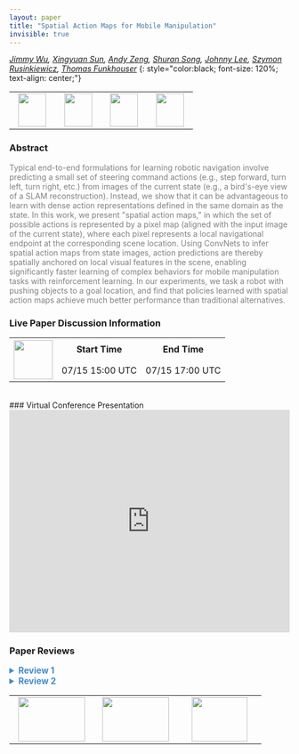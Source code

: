 ```yaml
---
layout: paper
title: "Spatial Action Maps for Mobile Manipulation"
invisible: true
---
```

*[Jimmy Wu](https://www.cs.princeton.edu/~jw60/),  [Xingyuan Sun](https://people.csail.mit.edu/xingyuan/),  [Andy Zeng](https://andyzeng.github.io),  [Shuran Song](https://shurans.github.io),  [Johnny Lee](http://johnnylee.net),  [Szymon Rusinkiewicz](https://www.cs.princeton.edu/~smr/),  [Thomas Funkhouser](https://www.cs.princeton.edu/~funk/)*
{: style="color:black; font-size: 120%; text-align: center;"}

<table width="40%"> <tr>
<td style="width: 20%; text-align: center;"><a href="http://www.roboticsproceedings.org/rss16/p035.pdf"><img src="{{ site.baseurl }}/images/paper_link.png"
width = "50"  height = "60"/> </a> </td>

<td style="width: 20%; text-align: center;"><a href="https://spatial-action-maps.cs.princeton.edu"><img src="{{ site.baseurl }}/images/video_link.png"
width = "50"  height = "60"/> </a> </td>

<td style="width: 20%; text-align: center;"><a href="https://spatial-action-maps.cs.princeton.edu"><img src="{{ site.baseurl }}/images/website_link.png"
width = "50"  height = "60"/> </a> </td>

<td style="width: 20%; text-align: center;"><a href="https://spatial-action-maps.cs.princeton.edu"><img src="{{ site.baseurl }}/images/software_link.png"
width = "50"  height = "60"/> </a> </td>

</tr></table>

### Abstract
<html><p style="color:gray; font-size: 100%; text-align: justified;">
Typical end-to-end formulations for learning robotic navigation involve predicting a small set of steering command actions (e.g., step forward, turn left, turn right, etc.) from images of the current state (e.g., a bird's-eye view of a SLAM reconstruction). Instead, we show that it can be advantageous to learn with dense action representations defined in the same domain as the state. In this work, we present "spatial action maps," in which the set of possible actions is represented by a pixel map (aligned with the input image of the current state), where each pixel represents a local navigational endpoint at the corresponding scene location. Using ConvNets to infer spatial action maps from state images, action predictions are thereby spatially anchored on local visual features in the scene, enabling significantly faster learning of complex behaviors for mobile manipulation tasks with reinforcement learning. In our experiments, we task a robot with pushing objects to a goal location, and find that policies learned with spatial action maps achieve much better performance than traditional alternatives.
</p></html>

### Live Paper Discussion Information
<html>
<table width="50%">
<tr> <th rowspan="2"><a href="https://pheedloop.com/rss2020/virtual/"><img src="{{ site.baseurl }}/images/pheedloop_link.png" width = "70"  height = "70"/> </a> </th> <th> Start Time </th> <th> End Time </th> </tr>
<tr> <td> 07/15 15:00 UTC </td><td> 07/15 17:00 UTC </td></tr>
</table> <br> </html>
### Virtual Conference Presentation
<iframe width="100%" height="400" src="https://www.youtube.com/embed/eiZE-dzuSuU" frameborder="0" allow="accelerometer; autoplay; encrypted-media; gyroscope; picture-in-picture" allowfullscreen></iframe>

### Paper Reviews
<details><summary style="font-size:110%; color:#438BCA; cursor: pointer;"><b> Review 1</b></summary>
<p style="color:gray; font-size: 100%; text-align: justified; white-space: pre-line">
This paper proposes an action representation (called ‘spatial action maps’) for robots learning to manipulate objects using deep reinforcement learning. This work is inspired by previous works using dense action representations. An agent is trained, using simulation, to push objects to a target location. While a standard algorithm is used for training (DDQN), the policy is represented using a Fully Convolutional neural net. Experimental results using a few baselines show some promise of the proposed approach.

The paper in general is well-written, and I was very excited when reading sections I and II. This excitement decreased from section III. For example, the reward function assumes that the distance between objects and the target location is known — which may not be the case in more complex scenarios. In addition and most importantly, the experimental setting is very toy-like environment. This environment assumes that the action representation is available in one image, which is a strong assumption in more complex  (real-world) environments. Last but not least, the experiments do not take into account strong baselines to compare against. It would have been interesting to see methods X, Y and Z with and without spatial action maps, where the use of spatial action maps makes a substantial difference — not only in a toy environment but in a more realistic one. 
</p> </details>

<details><summary style="font-size:110%; color:#438BCA; cursor: pointer;"><b> Review 2</b></summary>
<p style="color:gray; font-size: 100%; text-align: justified; white-space: pre-line">
Originality

The authors propose a novel representation for actions in mobile manipulation settings and discuss several advantages of the proposed representation. They also present an empirical study that showcases the advantages of the approach. The action representation is indeed novel, to the best of my knowledge.

Quality

The results are impressive and the evaluation is thorough, especially the ablations. Figure 7 clearly shows the value of the proposed action space. Taken together, Tables 1,2,3, and 4 all show the effect of different kinds of ablations (using straight line paths instead of shortest paths in the movement primitives, using a fixed step size, etc). A consistent trend is that the design choices make the most difference in the Large Divider environment - this makes sense since the agent must navigate around the large divider in order to push all of the blocks successfully.

The section on limitations of the approach is an important inclusion and is appreciated. As for the supplementary website, the videos are useful to watch. The emergent behavior of grouping items against the wall and then sweeping multiple objects with long trajectory is indeed interesting, as discussed by the authors.

Clarity

Overall, the authors provide a very thorough explanation of their method, the state and action representations used, and their results. One minor point - the paper could use more details on how gradients are passed only through the state pixel corresponding to a selected action pixel.

Significance

Overall, this is a good paper that proposes a nice idea for an action space, and presents thorough validation that the proposed action space outperforms other choices.
</p> </details>

<table width="100%"><tr><td style="width: 30%; text-align: center;"><a href="{{ site.baseurl }}/program/papers/34"> <img src="{{ site.baseurl }}/images/previous_icon.png" width = "120"  height = "80"/> </a> </td>

<td style="width: 30%; text-align: center;"><a href="{{ site.baseurl }}/program/papers"> <img src="{{ site.baseurl }}/images/overview_icon.png" width = "120"  height = "80"/> </a> </td> 

<td style="width: 30%; text-align: center;"><a href="{{ site.baseurl }}/program/papers/36"> <img src="{{ site.baseurl }}/images/next_icon.png" width = "100"  height = "80"/> </a> </td> 

</tr></table>

